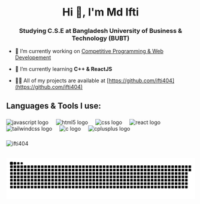 <h1 align="center">Hi 👋, I'm Md Ifti</h1>
<h3 align="center">Studying C.S.E at Bangladesh University of Business & Technology (BUBT)</h3>

- 🔭 I’m currently working on [Competitive Programming & Web Developement](https://github.com/ifti404/CodeForces)

- 🌱 I’m currently learning **C++ & ReactJS**

- 👨‍💻 All of my projects are available at [https://github.com/ifti404](https://github.com/ifti404)

<p align="left">
</p>

<h2 align="left">Languages & Tools I use:</h2>

###

<div align="left">
  <img src="https://cdn.jsdelivr.net/gh/devicons/devicon/icons/javascript/javascript-original.svg" height="40" alt="javascript logo"  />
  <img width="12" />
  <img src="https://cdn.jsdelivr.net/gh/devicons/devicon/icons/html5/html5-original.svg" height="40" alt="html5 logo"  />
  <img width="12" />
  <img src="https://cdn.jsdelivr.net/gh/devicons/devicon/icons/css3/css3-original.svg" height="40" alt="css logo"  />
  <img width="12" />
  <img src="https://cdn.jsdelivr.net/gh/devicons/devicon/icons/react/react-original.svg" height="40" alt="react logo"  />
  <img width="12" />
  <img src="https://cdn.simpleicons.org/tailwindcss/06B6D4" height="40" alt="tailwindcss logo"  />
  <img width="12" />
  <img src="https://skillicons.dev/icons?i=c" height="40" alt="c logo"  />
  <img width="12" />
  <img src="https://skillicons.dev/icons?i=cpp" height="40" alt="cplusplus logo"  />
</div>

###

<p>&nbsp;<img align="left" src="https://github-readme-stats.vercel.app/api?username=ifti404&show_icons=true&theme=dark&locale=en" alt="ifti404" /></p>

<br clear="both">

<img src="https://raw.githubusercontent.com/ifti404/ifti404/output/snake.svg" alt="Snake animation" />

###
